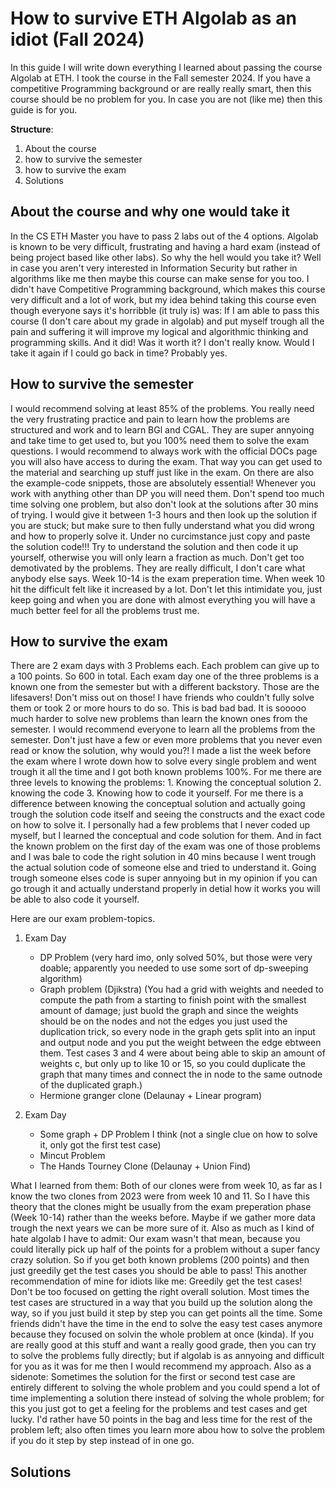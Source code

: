 # How to survive ETH Algolab as an idiot (Fall 2024)
In this guide I will write down everything I learned about passing the course Algolab at ETH. I took the course in the Fall semester 2024. 
If you have a competitive Programming background or are really really smart, then this course should be no problem for you. In case you are not (like me) then this guide is for you.

**Structure**:
1. About the course
2. how to survive the semester
3. how to survive the exam
4. Solutions

## About the course and why one would take it
In the CS ETH Master you have to pass 2 labs out of the 4 options. Algolab is known to be very difficult, frustrating and having a hard exam (instead of being project based like other labs). So why the hell would you take it? Well in case you aren't very interested in Information Security but rather in algorithms like me then maybe this course can make sense for you too. I didn't have Competitive Programming background, which makes this course very difficult and a lot of work, but my idea behind taking this course even though everyone says it's horribble (it truly is) was: If I am able to pass this course (I don't care about my grade in algolab) and put myself trough all the pain and suffering it will improve my logical and algorithmic thinking and programming skills. And it did! Was it worth it? I don't really know. Would I take it again if I could go back in time? Probably yes.

## How to survive the semester
I would recommend solving at least 85% of the problems. You really need the very frustrating practice and pain to learn how the problems are structured and work and to learn BGl and CGAL. They are super annyoing and take time to get used to, but you 100% need them to solve the exam questions. I would recommend to always work with the official DOCs page you will also have access to during the exam. That way you can get used to the material and searching up stuff just like in the exam. On there are also the example-code snippets, those are absolutely essential! Whenever you work with anything other than DP you will need them. 
Don't spend too much time solving one problem, but also don't look at the solutions after 30 mins of trying. I would give it between 1-3 hours and then look up the solution if you are stuck; but make sure to then fully understand what you did wrong and how to properly solve it. Under no curcimstance just copy and paste the solution code!!! Try to understand the solution and then code it up yourself, otherwise you will only learn a fraction as much.
Don't get too demotivated by the problems. They are really difficult, I don't care what anybody else says.
Week 10-14 is the exam preperation time. When week 10 hit the difficult felt like it increased by a lot. Don't let this intimidate you, just keep going and when you are done with almost everything you will have a much better feel for all the problems trust me.

## How to survive the exam
There are 2 exam days with 3 Problems each. Each problem can give up to a 100 points. So 600 in total. Each exam day one of the three problems is a known one from the semester but with a different backstory. Those are the lifesavers! Don't miss out on those! I have friends who couldn't fully solve them or took 2 or more hours to do so. This is bad bad bad. It is sooooo much harder to solve new problems than learn the known ones from the semester. I would recommend everyone to learn all the problems from the semester. Don't just have a few or even more problems that you never even read or know the solution, why would you?! I made a list the week before the exam where I wrote down how to solve every single problem and went trough it all the time and I got both known problems 100%. For me there are three levels to knowing the problems: 1. Knowing the conceptual solution 2. knowing the code 3. Knowing how to code it yourself. For me there is a difference between knowing the conceptual solution and actually going trough the solution code itself and seeing the constructs and the exact code on how to solve it. I personally had a few problems that I never coded up myself, but I learned the conceptual and code solution for them. And in fact the known problem on the first day of the exam was one of those problems and I was bale to code the right solution in 40 mins because I went trough the actual solution code of someone else and tried to understand it. Going trough someone elses code is super annyoing but in my opinion if you can go trough it and actually understand properly in detial how it works you will be able to also code it yourself.

Here are our exam problem-topics.
1. Exam Day
   - DP Problem (very hard imo, only solved 50%, but those were very doable; apparently you needed to use some sort of dp-sweeping algorithm)
   - Graph problem (Djikstra) (You had a grid with weights and needed to compute the path from a starting to finish point with the smallest amount of damage; just buold the graph and since the weights should be on the nodes and not the edges you just used the duplication trick, so every node in the graph gets split into an input and output node and you put the weight between the edge ebtween them. Test cases 3 and 4 were about being able to skip an amount of weights c, but only up to like 10 or 15, so you could duplicate the graph that many times and connect the in node to the same outnode of the duplicated graph.)
   - Hermione granger clone (Delaunay + Linear program)
  
2. Exam Day
   - Some graph + DP Problem I think (not a single clue on how to solve it, only got the first test case)
   - Mincut Problem
   - The Hands Tourney Clone (Delaunay + Union Find)
  
What I learned from them:
Both of our clones were from week 10, as far as I know the two clones from 2023 were from week 10 and 11. So I have this theory that the clones might be usually from the exam preperation phase (Week 10-14) rather than the weeks before. Maybe if we gather more data trough the next years we can be more sure of it. Also as much as I kind of hate algolab I have to admit: Our exam wasn't that mean, because you could literally pick up half of the points for a problem without a super fancy crazy solution. So if you get both known problems (200 points) and then just greedily get the test cases you should be able to pass! This another recommendation of mine for idiots like me: Greedily get the test cases! Don't be too focused on getting the right overall solution. Most times the test cases are structured in a way that you build up the solution along the way, so if you just build it step by step you can get points all the time. Some friends didn't have the time in the end to solve the easy test cases anymore because they focused on solvin the whole problem at once (kinda). If you are really good at this stuff and want a really good grade, then you can try to solve the problems fully directly; but if algolab is as annyoing and difficult for you as it was for me then I would recommend my approach. Also as a sidenote: Sometimes the solution for the first or second test case are entirely different to solving the whole problem and you could spend a lot of time implementing a solution there instead of solving the whole problem; for this you just got to get a feeling for the problems and test cases and get lucky. I'd rather have 50 points in the bag and less time for the rest of the problem left; also often times you learn more abou how to solve the problem if you do it step by step instead of in one go.

## Solutions
